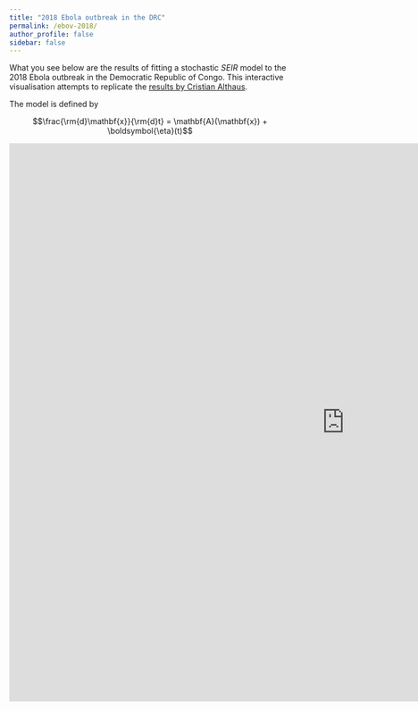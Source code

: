```yaml
---
title: "2018 Ebola outbreak in the DRC"
permalink: /ebov-2018/
author_profile: false
sidebar: false
---
```


What you see below are the results of fitting a stochastic *SEIR* model to the 2018 Ebola outbreak in the Democratic Republic of Congo. This interactive visualisation attempts to replicate the [results by Cristian Althaus](https://github.com/calthaus/Ebola/tree/master/DRC%20%28GitHub%202018%29).

The model is defined by

$$\frac{\rm{d}\mathbf{x}}{\rm{d}t} = \mathbf{A}(\mathbf{x}) + \boldsymbol{\eta}(t)$$

<html xmlns="http://www.w3.org/1999/xhtml"><div>
    <body><iframe width="1200px" height="1000px" frameborder="0" src="https://ebov-2018.herokuapp.com" /></body></div>
</html>
